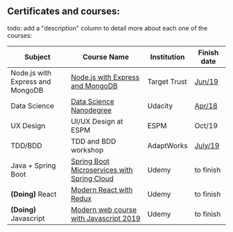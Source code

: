 ## Certificates and courses:
todo: add a "description" column to detail more about each one of the courses:


| Subject        | Course Name                          |    Institution          | Finish date |
|----------------|--------------------------------------|-------------------------|-------------|
| Node.js with Express and MongoDB | [Node.js with Express and MongoDB](https://targettrust.com.br/curso/node-js/) | Target Trust  |  [Jun/19](https://imgur.com/LL7BTgF)  |
| Data Science | [Data Science Nanodegree](https://www.udacity.com/course/programming-for-data-science-nanodegree--nd104)| Udacity | [Apr/18](https://graduation.udacity.com/confirm/CNXXJKT5) |
| UX Design | UI/UX Design at ESPM | ESPM |  Oct/19  |
| TDD/BDD | TDD and BDD workshop| AdaptWorks |  [July/19](https://imgur.com/x96KNx4)  |
| Java + Spring Boot| [Spring Boot Microservices with Spring Cloud](https://www.udemy.com/course/spring-boot-microservices-with-spring-cloud-beginner-to-guru) | Udemy |  to finish  |
| **(Doing)** React | [Modern React with Redux](https://www.udemy.com/react-redux/) | Udemy | to finish |
| **(Doing)** Javascript | [Modern web course with Javascript 2019](https://www.udemy.com/curso-web/learn/v4/overview) | Udemy | to finish 


